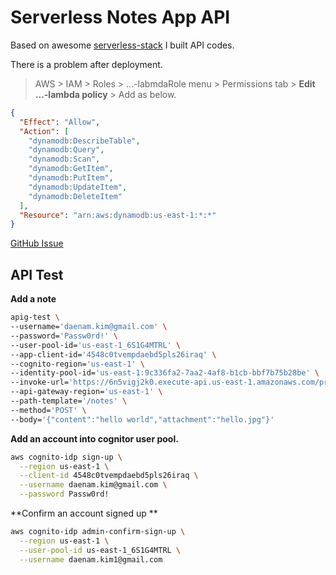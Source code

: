 # Serverless Notes App API

Based on awesome [serverless-stack](https://serverless-stack.com/) I built API codes.

There is a problem after deployment.

> AWS > IAM > Roles > ...-labmdaRole menu > Permissions tab > **Edit ...-lambda policy** > Add as below.

```json
{
  "Effect": "Allow",
  "Action": [
    "dynamodb:DescribeTable",
    "dynamodb:Query",
    "dynamodb:Scan",
    "dynamodb:GetItem",
    "dynamodb:PutItem",
    "dynamodb:UpdateItem",
    "dynamodb:DeleteItem"
  ],
  "Resource": "arn:aws:dynamodb:us-east-1:*:*"
}
```

[GitHub Issue](https://github.com/AnomalyInnovations/serverless-stack-com/issues/28)

## API Test

**Add a note**

```sh
apig-test \
--username='daenam.kim@gmail.com' \
--password='Passw0rd!' \
--user-pool-id='us-east-1_6S1G4MTRL' \
--app-client-id='4548c0tvempdaebd5pls26iraq' \
--cognito-region='us-east-1' \
--identity-pool-id='us-east-1:9c336fa2-7aa2-4af8-b1cb-bbf7b75b28be' \
--invoke-url='https://6n5vigj2k0.execute-api.us-east-1.amazonaws.com/prod' \
--api-gateway-region='us-east-1' \
--path-template='/notes' \
--method='POST' \
--body='{"content":"hello world","attachment":"hello.jpg"}'
```

**Add an account into cognitor user pool.**

```sh
aws cognito-idp sign-up \
  --region us-east-1 \
  --client-id 4548c0tvempdaebd5pls26iraq \
  --username daenam.kim@gmail.com \
  --password Passw0rd!
```

**Confirm an account signed up **

```sh
aws cognito-idp admin-confirm-sign-up \
  --region us-east-1 \
  --user-pool-id us-east-1_6S1G4MTRL \
  --username daenam.kim1@gmail.com
```

